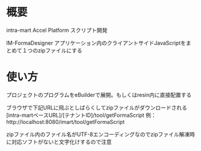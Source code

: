 # 概要
intra-mart Accel Platform スクリプト開発

IM-FormaDesigner アプリケーション内のクライアントサイドJavaScriptをまとめて１つのzipファイルにする

# 使い方
プロジェクトのプログラムをeBuilderで展開。もしくはresin内に直接配置する

ブラウザで下記URLに飛ぶとしばらくしてzipファイルがダウンロードされる
[intra-martベースURL]/[テナントID]/tool/getFormaScript
例：
http://localhost:8080/imart/tool/getFormaScript

zipファイル内のファイル名がUTF-8エンコーディングなのでzipファイル解凍時に対応ソフトがないと文字化けするので注意
